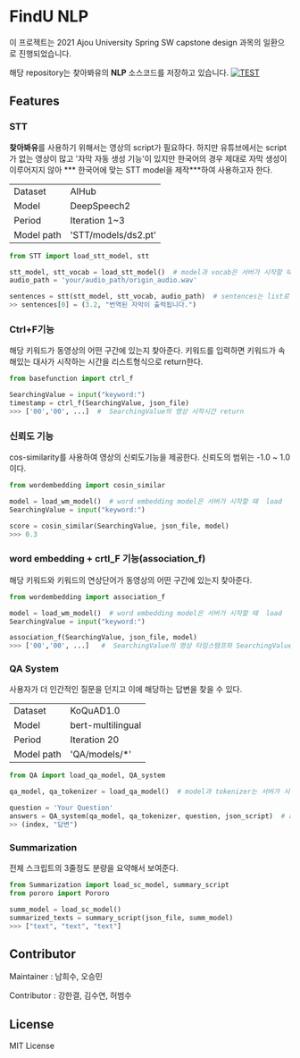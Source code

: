 # FindU NLP

이 프로젝트는 2021 Ajou University Spring SW capstone design 과목의 일환으로 진행되었습니다.

해당 repository는 찾아봐유의 **NLP** 소스코드를 저장하고 있습니다.
[![TEST](https://github.com/SWCapstone2021/NLP/actions/workflows/pytest.yml/badge.svg)](https://github.com/SWCapstone2021/NLP/actions/workflows/pytest.yml)

## Features

### STT

**찾아봐유**를 사용하기 위해서는 영상의 script가 필요하다. 하지만 유튜브에서는 script가 없는 영상이 많고 '자막 자동 생성 기능'이 있지만 한국어의 경우 제대로 자막 생성이 이루어지지 않아 ***
한국어에 맞는 STT model을 제작***하여 사용하고자 한다.

|  |         |
| ------- | ------------- |
| Dataset | AIHub         |
| Model   | DeepSpeech2   |
| Period  | Iteration 1~3 |
| Model path | 'STT/models/ds2.pt' |

```python
from STT import load_stt_model, stt

stt_model, stt_vocab = load_stt_model()  # model과 vocab은 서버가 시작할 때 load
audio_path = 'your/audio_path/origin_audio.wav'

sentences = stt(stt_model, stt_vocab, audio_path)  # sentences는 list로 (시간, 자막)으로 구성
>> sentences[0] = (3.2, "번역된 자막이 출력됩니다.")
```

### Ctrl+F기능

해당 키워드가 동영상의 어떤 구간에 있는지 찾아준다. 
키워드를 입력하면 키워드가 속해있는 대사가 시작하는 시간을 리스트형식으로 return한다.

```python
from basefunction import ctrl_f

SearchingValue = input("keyword:")
timestamp = ctrl_f(SearchingValue, json_file) 
>>> ['00','00', ...]  #  SearchingValue의 영상 시작시간 return
```

### 신뢰도 기능

cos-similarity를 사용하여 영상의 신뢰도기능을 제공한다. 신뢰도의 범위는 -1.0 ~ 1.0이다.

```python
from wordembedding import cosin_similar

model = load_wm_model()  # word embedding model은 서버가 시작할 때  load
SearchingValue = input("keyword:")

score = cosin_similar(SearchingValue, json_file, model)
>>> 0.3
```

### word embedding + crtl_F 기능(association_f)

해당 키워드와 키워드의 연상단어가 동영상의 어떤 구간에 있는지 찾아준다. 

```python
from wordembedding import association_f

model = load_wm_model()  # word embedding model은 서버가 시작할 때  load
SearchingValue = input("keyword:")

association_f(SearchingValue, json_file, model)
>>> ['00','00', ...]   #  SearchingValue의 영상 타임스탬프와 SearchingValue의 연상단어가 해당하는 영상 타임스탬프 return
```

### QA System

사용자가 더 인간적인 질문을 던지고 이에 해당하는 답변을 찾을 수 있다.

|            |                   |
| ---------- | ----------------- |
| Dataset    | KoQuAD1.0         |
| Model      | bert-multilingual |
| Period     | Iteration 20      |
| Model path | 'QA/models/*'     |

```python
from QA import load_qa_model, QA_system

qa_model, qa_tokenizer = load_qa_model()  # model과 tokenizer는 서버가 시작할 때 load

question = 'Your Question'
answers = QA_system(qa_model, qa_tokenizer, question, json_script)  # answers는 list로 (index, 답변)으로 구성, index는 해당 답변이 출현하는 script의 index
>> (index, "답변")
```

### Summarization

전체 스크립트의 3줄정도 분량을 요약해서 보여준다.

```python
from Summarization import load_sc_model, summary_script
from pororo import Pororo

summ_model = load_sc_model()
summarized_texts = summary_script(json_file, summ_model)
>>> ["text", "text", "text"]
```
## Contributor

Maintainer : 남희수, 오승민

Contributor : 강한결, 김수연, 허범수

## License

MIT License
